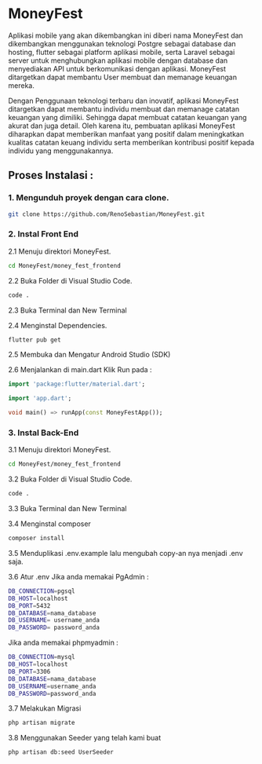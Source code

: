 # MoneyFest

Aplikasi mobile yang akan dikembangkan ini diberi nama MoneyFest dan dikembangkan menggunakan teknologi Postgre sebagai database dan hosting, flutter sebagai platform aplikasi mobile, serta Laravel sebagai server untuk menghubungkan aplikasi mobile dengan database dan menyediakan API untuk berkomunikasi dengan aplikasi. MoneyFest ditargetkan dapat membantu User membuat dan memanage keuangan mereka. 

Dengan Penggunaan teknologi terbaru dan inovatif, aplikasi MoneyFest ditargetkan dapat membantu individu membuat dan memanage catatan keuangan yang dimiliki. Sehingga dapat membuat catatan keuangan yang akurat dan juga detail. Oleh karena itu, pembuatan aplikasi MoneyFest diharapkan dapat memberikan manfaat yang positif dalam meningkatkan kualitas catatan keuang individu serta memberikan kontribusi positif kepada individu yang menggunakannya.

## Proses Instalasi :

### 1. Mengunduh proyek dengan cara clone.
```bash
git clone https://github.com/RenoSebastian/MoneyFest.git
```

### 2. Instal Front End

2.1 Menuju direktori MoneyFest.
```bash
cd MoneyFest/money_fest_frontend 
```

2.2 Buka Folder di Visual Studio Code.
```bash
code .
```

2.3 Buka Terminal dan New Terminal

2.4 Menginstal Dependencies.
```bash
flutter pub get
```

2.5 Membuka dan Mengatur Android Studio (SDK)

2.6 Menjalankan di main.dart 
Klik Run pada :
```dart
import 'package:flutter/material.dart';

import 'app.dart';

void main() => runApp(const MoneyFestApp());
```

### 3. Instal Back-End 

3.1 Menuju direktori MoneyFest.
```bash
cd MoneyFest/money_fest_frontend 
```

3.2 Buka Folder di Visual Studio Code.
```bash
code .
```

3.3 Buka Terminal dan New Terminal

3.4 Menginstal composer
```bash
composer install
```

3.5 Menduplikasi .env.example lalu mengubah copy-an nya menjadi .env saja.

3.6 Atur .env 
Jika anda memakai PgAdmin :

```bash
DB_CONNECTION=pgsql
DB_HOST=localhost
DB_PORT=5432
DB_DATABASE=nama_database
DB_USERNAME= username_anda
DB_PASSWORD= password_anda
```

Jika anda memakai phpmyadmin :

```bash
DB_CONNECTION=mysql
DB_HOST=localhost
DB_PORT=3306
DB_DATABASE=nama_database
DB_USERNAME=username_anda
DB_PASSWORD=password_anda
```

3.7 Melakukan Migrasi
```bash
php artisan migrate
```

3.8 Menggunakan Seeder yang telah kami buat
```bash
php artisan db:seed UserSeeder
```


